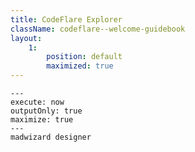 ```yaml
---
title: CodeFlare Explorer
className: codeflare--welcome-guidebook
layout:
    1:
        position: default
        maximized: true
---
```


```shell
---
execute: now
outputOnly: true
maximize: true
---
madwizard designer
```
